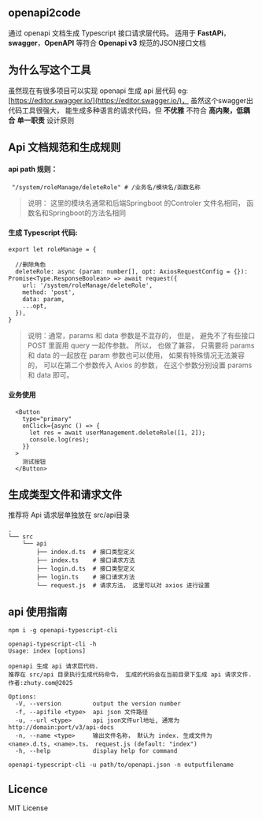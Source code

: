 ## openapi2code
通过 openapi 文档生成 Typescript 接口请求层代码。 适用于 __FastAPi__， __swagger__，__OpenAPI__ 等符合 __Openapi v3__ 规范的JSON接口文档

## 为什么写这个工具
  虽然现在有很多项目可以实现 openapi 生成 api 层代码
  eg: [https://editor.swagger.io/](https://editor.swagger.io/)， 虽然这个swagger出代码工具很强大， 能生成多种语言的请求代码，但 __不优雅__  不符合 __高内聚，低耦合__ __单一职责__ 设计原则


## Api 文档规范和生成规则

#### api path 规则：
```
 "/system/roleManage/deleteRole" # /业务名/模块名/函数名称
```
> 说明： 这里的模块名通常和后端Springboot 的Controler 文件名相同， 函数名和Springboot的方法名相同

#### 生成 Typescript 代码: 
```(typescript)
export let roleManage = {

  //删除角色
  deleteRole: async (param: number[], opt: AxiosRequestConfig = {}): Promise<Type.ResponseBoolean> => await request({
    url: '/system/roleManage/deleteRole',
    method: 'post',
    data: param,
    ...opt,
  }),
}
```
> 说明：通常，params 和 data 参数是不混存的， 但是， 避免不了有些接口 POST 里面用 query 一起传参数。 所以， 也做了兼容， 只需要将 params 和 data 的一起放在 param 参数也可以使用， 如果有特殊情况无法兼容的， 可以在第二个参数传入 Axios 的参数， 在这个参数分别设置 params 和 data 即可。


#### 业务使用
```
  <Button
    type="primary"
    onClick={async () => {
      let res = await userManagement.deleteRole([1, 2]);
      console.log(res);
    }}
  >
    测试按钮
  </Button>
```


## 生成类型文件和请求文件
推荐将 Api 请求层单独放在 src/api目录

```
.
└── src
    └── api
        ├── index.d.ts  # 接口类型定义
        ├── index.ts    # 接口请求方法
        ├── login.d.ts  # 接口类型定义
        ├── login.ts    # 接口请求方法
        └── request.js  # 请求方法， 这里可以对 axios 进行设置 

```



## api 使用指南

```
npm i -g openapi-typescript-cli

```

```
openapi-typescript-cli -h
Usage: index [options]

openapi 生成 api 请求层代码.
推荐在 src/api 目录执行生成代码命令， 生成的代码会在当前目录下生成 api 请求文件.
作者:zhuty.com@2025

Options:
  -V, --version         output the version number
  -f, --apifile <type>  api json 文件路径
  -u, --url <type>      api json文件url地址, 通常为 http://domain:port/v3/api-docs
  -n, --name <type>     输出文件名称， 默认为 index. 生成文件为 <name>.d.ts, <name>.ts， request.js (default: "index")
  -h, --help            display help for command
```
```
openapi-typescript-cli -u path/to/openapi.json -n outputfilename
```

## Licence
MIT License
